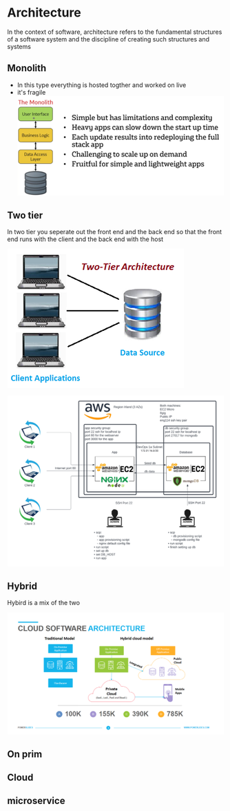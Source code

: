 # Architecture
In the context of software, architecture refers to the fundamental structures of a software system and the discipline of creating such structures and systems

## Monolith
- In this type everything is hosted togther and worked on live
- it's fragile
![Monolith image](/Documentation/resources/monolith.png)

## Two tier
In two tier you seperate out the front end and the back end so that the front end runs with the client and the back end with the host

![Two tier](/Documentation/resources/two-tier-architecture.png)  

![two tier app set up](/Documentation/resources/two_tier_aws_app.png)

## Hybrid 
Hybird is a mix of the two

![Cloud](/Documentation/resources/Cloud.png)

## On prim

## Cloud

## microservice 